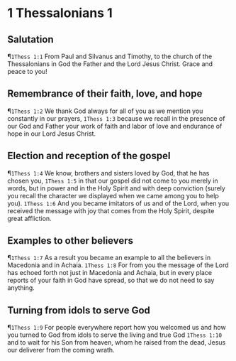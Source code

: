 # 1 Thessalonians 1

## Salutation
¶`1Thess 1:1` From Paul and Silvanus and Timothy, to the church of the Thessalonians in God the Father and the Lord Jesus Christ. Grace and peace to you!

## Remembrance of their faith, love, and hope
¶`1Thess 1:2` We thank God always for all of you as we mention you constantly in our prayers,
`1Thess 1:3` because we recall in the presence of our God and Father your work of faith and labor of love and endurance of hope in our Lord Jesus Christ.

## Election and reception of the gospel
¶`1Thess 1:4` We know, brothers and sisters loved by God, that he has chosen you,
`1Thess 1:5` in that our gospel did not come to you merely in words, but in power and in the Holy Spirit and with deep conviction (surely you recall the character we displayed when we came among you to help you).
`1Thess 1:6` And you became imitators of us and of the Lord, when you received the message with joy that comes from the Holy Spirit, despite great affliction.

## Examples to other believers
¶`1Thess 1:7` As a result you became an example to all the believers in Macedonia and in Achaia.
`1Thess 1:8` For from you the message of the Lord has echoed forth not just in Macedonia and Achaia, but in every place reports of your faith in God have spread, so that we do not need to say anything.

## Turning from idols to serve God
¶`1Thess 1:9` For people everywhere report how you welcomed us and how you turned to God from idols to serve the living and true God
`1Thess 1:10` and to wait for his Son from heaven, whom he raised from the dead, Jesus our deliverer from the coming wrath.
